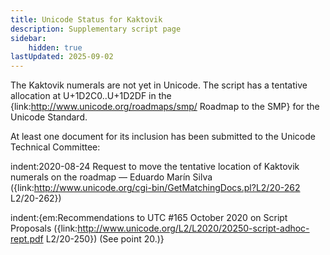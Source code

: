 ```yaml
---
title: Unicode Status for Kaktovik
description: Supplementary script page
sidebar:
    hidden: true
lastUpdated: 2025-09-02
---
```


The Kaktovik numerals are not yet in Unicode. The script has a tentative allocation at U+1D2C0..U+1D2DF in the {link:http://www.unicode.org/roadmaps/smp/ Roadmap to the SMP} for the Unicode Standard. 

At least one document for its inclusion has been submitted to the Unicode Technical Committee:

indent:2020-08-24 Request to move the tentative location of Kaktovik numerals on the roadmap — Eduardo Marín Silva ({link:http://www.unicode.org/cgi-bin/GetMatchingDocs.pl?L2/20-262 L2/20-262})

indent:{em:Recommendations to UTC #165 October 2020 on Script Proposals ({link:http://www.unicode.org/L2/L2020/20250-script-adhoc-rept.pdf L2/20-250}) (See point 20.)}

[comment]: # (end of intro)

[comment]: # (start of blocks)



[comment]: # (end of blocks)

[comment]: # (start of chars)



[comment]: # (end of chars)

[comment]: # (start of rest)


